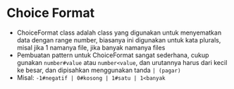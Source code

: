 # Choice Format

- ChoiceFormat class adalah class yang digunakan untuk menyematkan data dengan range number, biasanya ini digunakan untuk kata plurals, misal jika 1 namanya file, jika banyak namanya files
- Pembuatan pattern untuk ChoiceFormat sangat sederhana, cukup gunakan `number#value` atau `number<value`, dan urutannya harus dari kecil ke besar, dan dipisahkan menggunakan tanda `| (pagar)`
- Misal: `-1#negatif | 0#kosong | 1#satu | 1<banyak`